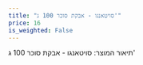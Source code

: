 ```yaml
---
title: "סויטאנגו - אבקת סוכר 100 ג'"
price: 16
is_weighted: False
---
```


תיאור המוצר: סויטאנגו - אבקת סוכר 100 ג'
